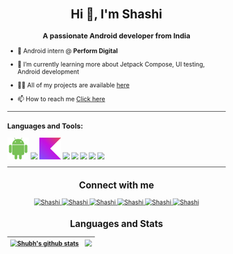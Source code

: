 <h1 align="center">Hi 👋, I'm Shashi</h1>
<h3 align="center">A passionate Android developer from India</h3>

- 🔭 Android intern @ **Perform Digital**

- 🌱 I’m currently learning more about Jetpack Compose, UI testing, Android development

- 👨‍💻 All of my projects are available [here](https://shashi-kant10.github.io/)

- 📫 How to reach me [Click here](mailto:coding.shashi@gmail.com)


<hr>

<h3 align="left">Languages and Tools:</h3>
<p align="left">
<code><img height="50" src="https://raw.githubusercontent.com/github/explore/80688e429a7d4ef2fca1e82350fe8e3517d3494d/topics/android/android.png"></code>
<code><img height="50" src="https://freepngimg.com/download/java/5-2-java-png-clipart.png"></code>
<code><img height="50" src="https://raw.githubusercontent.com/github/explore/80688e429a7d4ef2fca1e82350fe8e3517d3494d/topics/kotlin/kotlin.png"></code>
<code><img height="50" src="https://www.vectorlogo.zone/logos/git-scm/git-scm-icon.svg"></code>
<code><img height="50" src="https://www.vectorlogo.zone/logos/firebase/firebase-icon.svg"></code>
<code><img height="50" src="https://upload.wikimedia.org/wikipedia/commons/1/18/ISO_C%2B%2B_Logo.svg"></code>
<code><img height="50" src="https://e7.pngegg.com/pngimages/724/306/png-clipart-c-logo-c-programming-language-icon-letter-c-blue-logo.png"></code>
<code><img height="50" src="https://cdn.imgbin.com/21/11/12/imgbin-mysql-logo-database-join-portable-network-graphics-table-fYjBwJzJKBWt9RtriTD0EiXZU.jpg"></code>
</p>

<hr>


<!-- ----------------------------------------------------------------------------------------------------------------------------------------->

<h2 align="center">Connect with me</h2>

<p align="center">
  
 <a href="https://linkedin.com/in/shashi-kant10">
   <img alt="Shashi" src="https://img.shields.io/badge/-Shashi-blue?style=flat-square&logo=Linkedin&logoColor=white&link=https://linkedin.com/in/shashi-kant10/" />
 </a>
  
 <a href="https://dev.to/shashi10">
   <img alt="Shashi" src="https://img.shields.io/badge/-Shashi-black?style=flat-square&logo=Dev&logoColor=white&link=https://dev.to/shashi10" />
 </a>
  
 <a href="https://www.instagram.com/kt.shashi">
   <img alt="Shashi" src="https://img.shields.io/badge/-Shashi-red?style=flat-square&logo=Instagram&logoColor=white&link=https://www.instagram.com/kt.shashi/" />
 </a>

 </a>
 <a href="mailto:coding.shashi@gmail.com">
   <img alt="Shashi" src="https://img.shields.io/badge/-coding.shashi-pink?style=flat-square&logo=Gmail&logoColor=white&link=mailto:coding.shashi@gmail.com" />
 </a>
 
 <a href="https://shashi-kant10.github.io/">
   <img alt="Shashi" src="https://img.shields.io/badge/-WebsiteShashi-olive?style=flat-square&logo=Website&logoColor=white&link=https://shashi-kant10.github.io" />
 </a>
 
 <a href="https://github.com/shashi-kant10">
   <img alt="Shashi" src="https://img.shields.io/github/followers/shashi-kant10?label=follow&style=social" />
 </a>   
 
</p>

<!-- --------------------------------------------------------------------------------------------------------------------------------------- -->



<!-- --------------------------------------------------------------------------------------------------------------------------------------- -->

<h2 align="center">Languages and Stats</h2>

| <a href="https://github.com/soshubh/github-readme-stats"><img align="center" src="https://github-readme-stats.vercel.app/api?username=shashi-kant10&show_icons=true&hide=contribs,prs&cache_seconds=86400&theme=swift" alt="Shubh's github stats" /></a> | <a href="https://github.com/soshubh/github-readme-stats"><img align="center" src="https://github-readme-stats.vercel.app/api/top-langs/?username=shashi-kant10&layout=compact&theme=swift&hide_border=true" /></a> |
| ------------- | ------------- |

<!-- --------------------------------------------------------------------------------------------------------------------------------------- -->   
